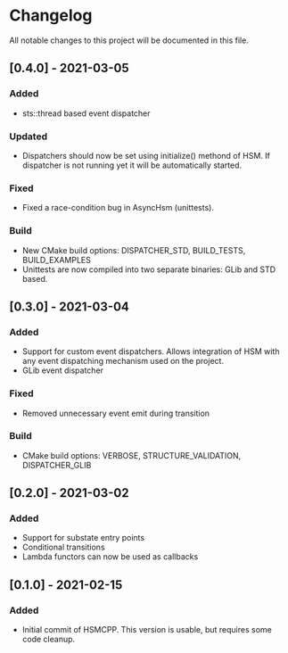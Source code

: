 # Changelog
All notable changes to this project will be documented in this file.

## [0.4.0] - 2021-03-05
### Added
- sts::thread based event dispatcher
### Updated
- Dispatchers should now be set using initialize() methond of HSM. If dispatcher is not running yet it will be automatically started.
### Fixed
- Fixed a race-condition bug in AsyncHsm (unittests).
### Build
- New CMake build options: DISPATCHER_STD, BUILD_TESTS, BUILD_EXAMPLES
- Unittests are now compiled into two separate binaries: GLib and STD based.

## [0.3.0] - 2021-03-04
### Added
- Support for custom event dispatchers. Allows integration of HSM with any event dispatching mechanism used on the project.
- GLib event dispatcher
### Fixed
- Removed unnecessary event emit during transition
### Build
- CMake build options: VERBOSE, STRUCTURE_VALIDATION, DISPATCHER_GLIB

## [0.2.0] - 2021-03-02
### Added
- Support for substate entry points
- Conditional transitions
- Lambda functors can now be used as callbacks

## [0.1.0] - 2021-02-15
### Added

- Initial commit of HSMCPP. This version is usable, but requires some code cleanup.
